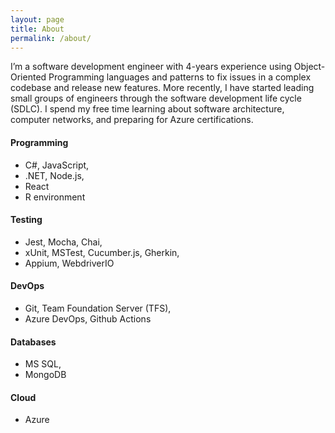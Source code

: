 ```yaml
---
layout: page
title: About
permalink: /about/
---
```


I’m a software development engineer with 4-years experience using Object-Oriented Programming languages and patterns to fix issues in a complex codebase and release new features. More recently, I have started leading small groups of engineers through the software development life cycle (SDLC). I spend my free time learning about software architecture, computer networks, and preparing for Azure certifications.

#### Programming
- C#, JavaScript, 
- .NET, Node.js, 
- React
- R environment

#### Testing
- Jest, Mocha, Chai,
- xUnit, MSTest, Cucumber.js, Gherkin, 
- Appium, WebdriverIO

#### DevOps
- Git, Team Foundation Server (TFS), 
- Azure DevOps, Github Actions

#### Databases
- MS SQL, 
- MongoDB

#### Cloud
- Azure



[jekyll-organization]: https://github.com/jekyll
